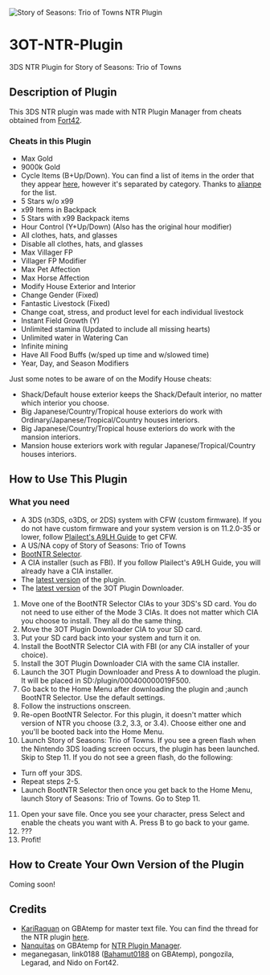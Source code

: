 ![Story of Seasons: Trio of Towns NTR Plugin](https://github.com/KunoichiZ/3OT-NTR-Plugin/blob/master/assets/story-of-seasons-trio-of-towns-boart-656x584.png)

# 3OT-NTR-Plugin
3DS NTR Plugin for Story of Seasons: Trio of Towns

## Description of Plugin
This 3DS NTR plugin was made with NTR Plugin Manager from cheats obtained from [Fort42](http://www.fort42.com/gateshark/game1945/).

### Cheats in this Plugin
* Max Gold
* 9000k Gold
* Cycle Items (B+Up/Down). You can find a list of items in the order that they appear [here](https://www.dropbox.com/s/fdzhker05clfcaa/Items%20List.xlsx?dl=0), however it's separated by category. Thanks to [alianpe](https://gbatemp.net/members/alianpe.403428/) for the list.
* 5 Stars w/o x99 
* x99 Items in Backpack 
* 5 Stars with x99 Backpack items
* Hour Control (Y+Up/Down) (Also has the original hour modifier) 
* All clothes, hats, and glasses 
* Disable all clothes, hats, and glasses 
* Max Villager FP
* Villager FP Modifier
* Max Pet Affection 
* Max Horse Affection 
* Modify House Exterior and Interior
* Change Gender (Fixed) 
* Fantastic Livestock (Fixed) 
* Change coat, stress, and product level for each individual livestock
* Instant Field Growth (Y)
* Unlimited stamina (Updated to include all missing hearts)
* Unlimited water in Watering Can 
* Infinite mining 
* Have All Food Buffs (w/sped up time and w/slowed time)
* Year, Day, and Season Modifiers 

Just some notes to be aware of on the Modify House cheats:
* Shack/Default house exterior keeps the Shack/Default interior, no matter which interior you choose.
* Big Japanese/Country/Tropical house exteriors do work with Ordinary/Japanese/Tropical/Country houses interiors.
* Big Japanese/Country/Tropical house exteriors do work with the mansion interiors.
* Mansion house exteriors work with regular Japanese/Tropical/Country houses interiors. 

## How to Use This Plugin

### What you need
* A 3DS (n3DS, o3DS, or 2DS) system with CFW (custom firmware). If you do not have custom firmware and your system version is on 11.2.0-35 or lower, follow [Plailect's A9LH Guide](https://3ds.guide) to get CFW.
* A US/NA copy of Story of Seasons: Trio of Towns
* [BootNTR Selector](https://gbatemp.net/threads/release-bootntr-selector.432911/).
* A CIA installer (such as FBI). If you follow Plailect's A9LH Guide, you will already have a CIA installer.
* The [latest version](https://github.com/KunoichiZ/3OT-NTR-Plugin/releases) of the plugin.
* The [latest version](https://github.com/KunoichiZ/3OT-plugin-downloader/releases) of the 3OT Plugin Downloader.

1. Move one of the BootNTR Selector CIAs to your 3DS's SD card. You do not need to use either of the Mode 3 CIAs. It does not matter which CIA you choose to install. They all do the same thing.
2. Move the 3OT Plugin Downloader CIA to your SD card.
3. Put your SD card back into your system and turn it on.
4. Install the BootNTR Selector CIA with FBI (or any CIA installer of your choice).
5. Install the 3OT Plugin Downloader CIA with the same CIA installer.
6. Launch the 3OT Plugin Downloader and Press A to download the plugin. It will be placed in SD:/plugin/000400000019F500. 
7. Go back to the Home Menu after downloading the plugin and ;aunch BootNTR Selector. Use the default settings.
8. Follow the instructions onscreen.
9. Re-open BootNTR Selector. For this plugin, it doesn't matter which version of NTR you choose (3.2, 3.3, or 3.4). Choose either one and you'll be booted back into the Home Menu.
10. Launch Story of Seasons: Trio of Towns. If you see a green flash when the Nintendo 3DS loading screen occurs, the plugin has been launched. Skip to Step 11. If you do not see a green flash, do the following:
* Turn off your 3DS. 
* Repeat steps 2-5. 
* Launch BootNTR Selector then once you get back to the Home Menu, launch Story of Seasons: Trio of Towns. Go to Step 11.
11. Open your save file. Once you see your character, press Select and enable the cheats you want with A. Press B to go back to your game.
12. ???
13. Profit!

## How to Create Your Own Version of the Plugin
Coming soon!

## Credits
* [KariRaquan](https://gbatemp.net/members/kariraquan.383241/) on GBAtemp for master text file. You can find the thread for the NTR plugin [here](https://gbatemp.net/threads/story-of-seasons-trio-of-towns-ntr-plugin.463287/).
* [Nanquitas](https://gbatemp.net/members/nanquitas.372709/) on GBAtemp for [NTR Plugin Manager](https://gbatemp.net/threads/release-ntr-plugin-manager.457613/).
* meganegasan, link0188 ([Bahamut0188](https://gbatemp.net/members/bahamut0188.389322/) on GBAtemp), pongozila, Legarad, and Nido on Fort42.
